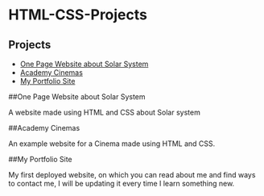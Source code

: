 # HTML-CSS-Projects

## Projects

- [One Page Website about Solar System](https://github.com/BocianStalowa/HTML-CSS-Projects/tree/master/One-Page%20Website)
- [Academy Cinemas](https://github.com/BocianStalowa/HTML-CSS-Projects/tree/master/bootstrap4_project)
- [My Portfolio Site](https://github.com/BocianStalowa/BocianStalowa.github.io)

##One Page Website about Solar System

A website made using HTML and CSS about Solar system

##Academy Cinemas

An example website for a Cinema made using HTML and CSS.

##My Portfolio Site

My first deployed website, on which you can read about me and find ways to contact me, I will be updating it every time I learn something new.




